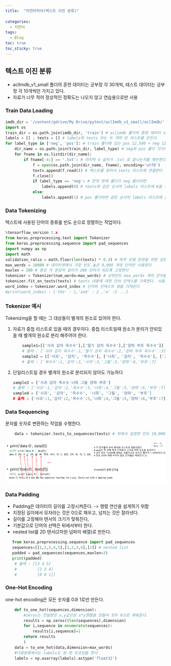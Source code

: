 ```yaml
---
title:  "자연어처리(텍스트 이진 분류)"

categories:
  - 자연어
tags:
  - Blog
toc: true
toc_sticky: true
---
```


## 텍스트 이진 분류

- acllmdb_v1_small 폴더의 훈련 데이터는 긍부정 각 30개씩, 테스트 데이터는 긍부정 각 10개씩만 가지고 있다.
- 자료가 너무 적어 정상적인 정확도는 나오지 않고 연습용으로만 사용

### Train Data Loading

```python
imdb_dir = '/content/gdrive/My Drive/pytest/aclImdb_v1_small/aclImdb/'
import os
train_dir = os.path.join(imdb_dir, 'train') # aclimdb 폴더의 훈련 데이터 내용을 가져온다
labels = [] ; texts = [] # labels와 texts 라는 두 개의 빈 리스트를 만든다
for label_type in ['neg', 'pos']: # train 폴더에 있는 pos 12,500 + neg 12,500 개의 데이터를 읽는다
    dir_name = os.path.join(train_dir, label_type) # neg와 pos 폴더 각각에 접근한다
    for fname in os.listdir(dir_name):
        if fname[-4:] == '.txt': # 마지막 4 글자가 .txt 로 끝나는지를 확인한다
            f = open(os.path.join(dir_name, fname), encoding='utf8')
            texts.append(f.read()) # 텍스트를 읽어서 texts 리스트에 연결한다
            f.close()
            if label_type == 'neg': # 만약 현재 폴더가 neg 폴더라면
                labels.append(0) # texts와 같은 순서의 labels 리스트에 0을 저장한다
            else:
                labels.append(1) # pos 폴더라면 같은 순서의 labels 리스트에 1을 저장
```

### Data Tokenizing

텍스트에 사용된 단어의 종류를 빈도 순으로 정렬하는 작업이다.

```python
%tensorflow_version 2.x
from keras.preprocessing.text import Tokenizer
from keras.preprocessing.sequence import pad_sequences
import numpy as np
import math
validation_ratio = math.floor(len(texts) * 0.3) # 최적 모델 판정을 위한 검증 샘플은 전체의 30%로 한다
max_words = 10000 # 데이터셋에서 가장 빈도 높은 9,999 개의 단어만 사용한다
maxlen = 200 # 항상 각 문장의 길이가 200 단어가 되도록 고정한다
tokenizer = Tokenizer(num_words=max_words) # 상위빈도 max_words 개의 단어를 추려내는 Tokenizer 객체 생성
tokenizer.fit_on_texts(texts) # texts 내용에 대한 단어 인덱스를 구축한다. 사용할 단어가 결정된다
word_index = tokenizer.word_index # 단어와 인덱스의 쌍을 가져온다
#print(word_index) : {'the' : 1,'and' : 2 ,'a' :3 ...}
```

### Tokenizer 예시

Tokenizing을 할 때는 그 대상들이 별개의 원소로 있어야 한다.

1. 자료가 중첩 리스트로 있을 때의 경우이다. 중첩 리스트일때 원소가 분리가 안되있을 때 별개의 원소로 분리 해주어야 한다.
    ```python
        sample1=[['사과 감자 옥수수'],['딸기 감자 옥수수'],['양파 부추 옥수수']]
        # 출력 : ['사과 감자 옥수수':1,'딸기 감자 옥수수':2,'양파 부추 옥수수' :3]
        sample2 = [['사과', '감자', '옥수수'], ['너희', '감자', '옥수수'], ['그들', '감자', '옥수수'], ['양파', '부추', '옥수수']]
        # 출력 : ['옥수수':1,'감자':2,'사과':3,'그들':5,'양파':6,'부추':7]

    ```
2. 단일리스트일 경우 별개의 원소로 분리되지 않아도 가능하다

    ```python
    sample3 = ['사과 감자 옥수수 너희 그들 양파 부추']
    # 출력 : ['사과':1,'감자':2,'옥수수':3,'너희':4,'그들':5,'양파':6,'부추':7]
    sample4 = ['사과', '감자', '옥수수', '너희', '그들', '양파', '부추’]
    # 출력 : ['사과':1,'감자':2,'옥수수':3,'너희':4,'그들':5,'양파':6,'부추':7]
    ```

### Data Sequencing

문자를 숫자로 변환하는 작업을 수행한다.
```python
    data = tokenizer.texts_to_sequences(texts) # 위에서 설정한 빈도 10,000의 결과가 여기서 반영된다.
```
![GitHub Logo](/image/sequencing.png)

### Data Padding

- Padding은 데이터의 길이를 고정시켜준다. -> 행렬 연산을 쉽게하기 위함
- 지정된 길이에서 모자라는 것은 0으로 채우고, 넘치는 것은 잘라낸다.
- 길이를 고정해야 텐서의 크기가 맞춰진다,
- 기본값으로 단어의 선택은 뒤에서부터 한다.
- nested list를 2D 텐서(2차원 넘파이 배열)로 만든다.

```python
   from keras.preprocessing.sequence import pad_sequences
   sequences=[[1,2,3,4,5],[1,2,3,4],[1]] # nested list
   padded = pad_sequences(sequences,maxlen=3)
   print(padded)
    # 출력 : [[3 4 5]
    #         [2 3 4]
    #         [0 0 1]]
```
### One-Hot Encoding

one-hot encoding은 모든 숫자를 0과 1로만 만든다.

```python
    def to_one_hot(sequences,dimension):
        #zeros는 전달받은 x,y값으로 x*y행렬을 만들어 모두 0으로 채워준다.
        results = np.zeros((len(sequences),dimension)
        for i,sequence in enumerate(sequences):
            results[i,sequence]=1
        return results
        )
    data = to_one_hot(data,dimension=max_words)
    #다중분류에서는 labels도 원-핫 인코딩을 한다
    labels = np.asarray(labels).astype('float32')
```

